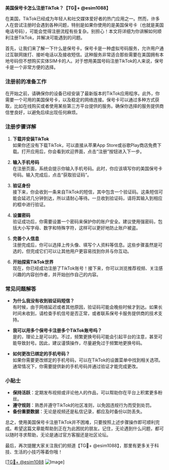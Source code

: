 **美国保号卡怎么注册TikTok？【TG💪+ @esim1088】**

在美国，TikTok已经成为年轻人和社交媒体爱好者的热门应用之一。然而，许多人在尝试注册时会遇到各种问题，特别是如果你使用的是美国保号卡（也就是美国电话号码），可能会觉得注册流程有些复杂。别担心！本文将详细为你讲解如何顺利注册TikTok，并解决可能遇到的问题。

首先，让我们来了解一下什么是保号卡。保号卡是一种虚拟号码服务，允许用户通过互联网拨打、接听电话以及接收短信。这种服务非常适合那些需要在美国拥有本地号码但不想购买实体SIM卡的人。对于想用美国号码注册TikTok的人来说，保号卡是一个非常方便的选择。

### 注册前的准备工作

在开始之前，请确保你的设备已经安装了最新版本的TikTok应用程序。此外，你需要一个可用的美国保号卡，以及稳定的网络连接。保号卡可以通过多种方式获取，比如在线购买或者使用某些第三方平台提供的服务。确保你选择的服务提供商信誉良好，以避免后续出现任何麻烦。

### 注册步骤详解

1. **下载并安装TikTok**  
   如果你还没有下载TikTok，可以直接从苹果App Store或谷歌Play商店免费下载。打开应用后，你会看到欢迎界面，点击“注册”按钮进入下一步。

2. **输入手机号码**  
   在注册页面，系统会提示你输入手机号码。此时，你应该填写你的美国保号卡号码。输入完成后，点击“获取验证码”。

3. **验证身份**  
   接下来，你会收到一条来自TikTok的短信，其中包含一个验证码。这条短信可能会延迟几分钟到达，所以请耐心等待。一旦收到验证码，请将其输入到相应的框中进行验证。

4. **设置密码**  
   验证成功后，你需要设置一个密码来保护你的账户安全。建议使用强密码，包括大小写字母、数字和特殊字符，这样可以更好地防止账户被盗。

5. **完善个人信息**  
   注册完成后，你可以选择上传头像、填写个人资料等信息。这些步骤虽然是可选的，但完成它们可以让其他用户更容易找到你并与你互动。

6. **开始探索TikTok世界**  
   现在，你已经成功注册了TikTok账号！接下来，你可以浏览推荐视频、关注感兴趣的内容创作者，并开始创作自己的内容。

### 常见问题解答

- **为什么我没有收到验证码短信？**  
  有时候，由于网络延迟或者其他原因，验证码可能会晚些时候才到达。如果长时间未收到，请检查手机信号是否正常，或者联系保号卡服务提供商的技术支持。

- **我可以用多个保号卡注册多个TikTok账号吗？**  
  是的，理论上是可以的。不过，频繁更换号码可能会引起平台的注意，甚至可能导致封号。因此，建议谨慎操作，尽量避免过于频繁地更换号码。

- **如何更改已绑定的手机号码？**  
  如果你需要更改绑定的手机号码，可以在TikTok的设置菜单中找到相关选项。通常情况下，你需要提供新的手机号码并通过验证才能完成更改。

### 小贴士

- **保持活跃**：定期发布视频或评论他人的作品，可以帮助你在平台上积累更多粉丝。
- **遵守规则**：熟悉并遵守TikTok的社区准则，以免因违规行为而受到处罚。
- **备份重要数据**：无论是视频还是私信记录，都应及时备份以防丢失。

总之，使用美国保号卡注册TikTok并不困难，只要按照上述步骤操作即可顺利完成。希望这篇文章能帮助到正在为此困扰的朋友。记住，无论遇到什么问题，都可以随时寻求帮助，无论是通过官方客服还是社区论坛。

最后，再次提醒大家关注我们的频道【TG💪+ @esim1088】，那里有更多关于科技、生活的小技巧等着你哦！

[[TG💪+ @esim1088](https://t.me/s/esim1088) ![Image](https://i.postimg.cc/4NQfJmqS/Snipaste-2025-05-13-00-14-12.png)]